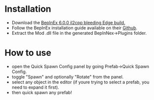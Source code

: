 # Installation

* Download the [BepInEx 6.0.0 il2cpp bleeding Edge build.](https://builds.bepinex.dev/projects/bepinex_be)
* Follow the BepInEx installation guide available on their [Github](https://github.com/BepInEx/BepInEx).
* Extract the Mod .dll file in the generated BepInNex->Plugins folder.


# How to use

* open the Quick Spawn Config panel by going Prefab->Quick Spawn Config.
* toggle "Spawn" and optionally "Rotate" from the panel.
* select any object in the editor (if youre trying to select a prefab, you need to expand it first).
* then quick spawn any prefab!
